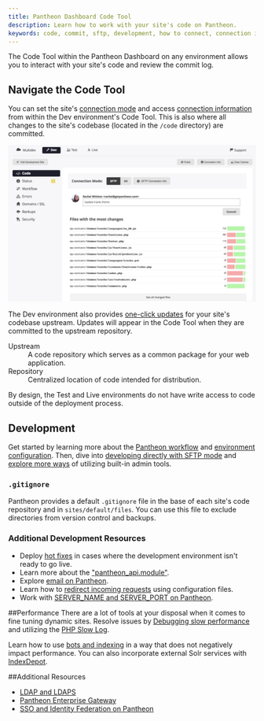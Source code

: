 ```yaml
---
title: Pantheon Dashboard Code Tool
description: Learn how to work with your site's code on Pantheon.
keywords: code, commit, sftp, development, how to connect, connection information, wp-admin, admin, administrator, codebase, repository, upstream
---
```

The Code Tool within the Pantheon Dashboard on any environment allows you to interact with  your site's code and review the commit log.
## Navigate the Code Tool
You can set the site's [connection mode](/docs/articles/getting-started/#interact-with-your-code) and access [connection information](/docs/articles/sites/code/developing-directly-with-sftp-mode/#sftp-connection-information) from within the Dev environment's Code Tool. This is also where all changes to the site's codebase (located in the `/code` directory) are committed.

![Code Workflow Dev SFTP Commit](/source/docs/assets/images/interface-dev-code-sftp-commit.png)

The Dev environment also provides [one-click updates](/docs/articles/sites/code/applying-upstream-updates/) for your site's codebase upstream. Updates will appear in the Code Tool when they are committed to the upstream repository.
<div class="alert alert-info">
  <dl>
    <dt>Upstream</dt>
      <dd>A code repository which serves as a common package for your web application.</dd>
    <dt>Repository</dt>
      <dd>Centralized location of code intended for distribution.</dd>
  </dl>
</div>

By design, the Test and Live environments do not have write access to code outside of the deployment process.

## Development
Get started by learning more about the [Pantheon workflow](/docs/articles/sites/code/using-the-pantheon-workflow/) and [environment configuration](/docs/articles/sites/code/reading-pantheon-environment-configuration/). Then, dive into [developing directly with SFTP mode](/docs/articles/sites/code/developing-directly-with-sftp-mode/) and [explore more ways](/docs/articles/sites/code/more-ways-of-managing-code-in-sftp-mode/) of utilizing built-in admin tools.
### `.gitignore`
Pantheon provides a default `.gitignore` file in the base of each site's code repository and in `sites/default/files`. You can use this file to exclude directories from version control and backups.

### Additional Development Resources
- Deploy [hot fixes](/docs/articles/sites/code/hot-fixes/) in cases where the development environment isn't ready to go live.
- Learn more about the ["pantheon_api.module"](/docs/articles/sites/code/what-is-the-pantheon_api-module).
- Explore [email on Pantheon](/docs/articles/sites/code/email/).
- Learn how to [redirect incoming requests](/docs/articles/sites/code/redirect-incoming-requests/) using configuration files.
- Work with [SERVER_NAME and SERVER_PORT on Pantheon](/docs/articles/sites/code/server_name-and-server_port/).

##Performance
There are a lot of tools at your disposal when it comes to fine tuning dynamic sites. Resolve issues by [Debugging slow performance](/docs/articles/sites/code/debugging-slow-performance/) and utilizing the [PHP Slow Log](/docs/articles/sites/code/php-slow-log/).

Learn how to use [bots and indexing](/docs/articles/sites/code/bots-and-indexing/) in a way that does not negatively impact performance. You can also incorporate external Solr services with [IndexDepot](/docs/articles/sites/code/using-indexdepot-with-pantheon-sites/).


##Additional Resources
- [LDAP and LDAPS](/docs/articles/sites/code/ldap-and-ldaps/)
- [Pantheon Enterprise Gateway](/docs/articles/sites/code/pantheon-enterprise-gateway/)
- [SSO and Identity Federation on Pantheon](/docs/articles/sites/code/sso-and-identity-federation/)
